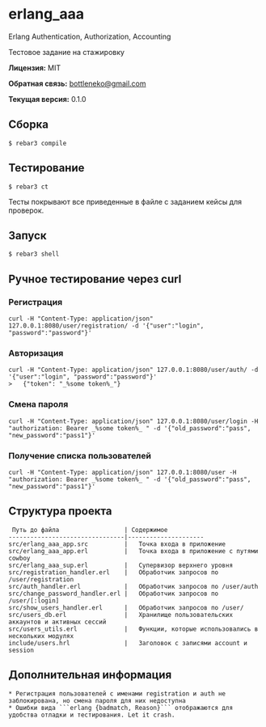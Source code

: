 # erlang_aaa

Erlang Authentication, Authorization, Accounting

Тестовое задание на стажировку

**Лицензия:** MIT

**Обратная связь:** bottleneko@gmail.com

**Текущая версия:** 0.1.0

## Сборка

    $ rebar3 compile


## Тестирование

    $ rebar3 ct

Тесты покрывают все приведенные в файле с заданием кейсы для проверок.

## Запуск

    $ rebar3 shell

## Ручное тестирование через curl

### Регистрация

    curl -H "Content-Type: application/json" 127.0.0.1:8080/user/registration/ -d '{"user":"login", "password":"password"}'

### Авторизация

    curl -H "Content-Type: application/json" 127.0.0.1:8080/user/auth/ -d '{"user":"login", "password":"password"}'
    >   {"token": "_%some token%_"}

### Смена пароля

    сurl -H "Content-Type: application/json" 127.0.0.1:8080/user/login -H "authorization: Bearer _%some token%_ " -d '{"old_password":"pass", "new_password":"pass1"}'

### Получение списка пользователей

    сurl -H "Content-Type: application/json" 127.0.0.1:8080/user -H "authorization: Bearer _%some token%_ " -d '{"old_password":"pass", "new_password":"pass1"}'

## Структура проекта

     Путь до файла                  | Содержимое
    --------------------------------|---------------------
    src/erlang_aaa_app.src          |   Точка входа в приложение
    src/erlang_aaa_app.erl          |   Точка входа в приложение с путями cowboy
    src/erlang_aaa_sup.erl          |   Cупервизор верхнего уровня
    src/registration_handler.erl    |   Обработчик запросов по /user/registration
    src/auth_handler.erl            |   Обработчик запросов по /user/auth
    src/change_password_handler.erl |   Обработчик запросов по /user/[:login]
    src/show_users_handler.erl      |   Обработчик запросов по /user/
    src/users_db.erl                |   Хранилище пользовательских аккаунтов и активных сессий
    src/users_utils.erl             |   Функции, которые использовались в нескольких модулях
    include/users.hrl               |   Заголовок с записями account и session

## Дополнительная информация

    * Регистрация пользователей с именами registration и auth не заблокирована, но смена пароля для них недоступна
    * Ошибки вида ```erlang {badmatch, Reason}``` отображаются для удобства отладки и тестирования. Let it crash.